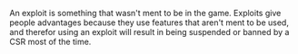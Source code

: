 An exploit is something that wasn't ment to be in the game. Exploits give people
advantages because they use features that aren't ment to be used, and therefor
using an exploit will result in being suspended or banned by a CSR most of the
time.
